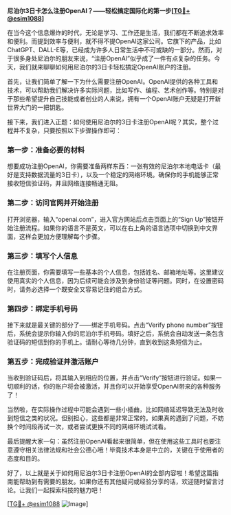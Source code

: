 **尼泊尔3日卡怎么注册OpenAI？——轻松搞定国际化的第一步[[TG💪+ @esim1088](https://t.me/s/esim1088)]**

在当今这个信息爆炸的时代，无论是学习、工作还是生活，我们都在不断追求效率和便利。而提到效率与便利，就不得不提OpenAI这家公司。它旗下的产品，比如ChatGPT、DALL-E等，已经成为许多人日常生活中不可或缺的一部分。然而，对于很多身处尼泊尔的朋友来说，“注册OpenAI”似乎成了一件有点复杂的任务。今天，我们就来聊聊如何用尼泊尔的3日卡轻松搞定OpenAI账户的注册。

首先，让我们简单了解一下为什么需要注册OpenAI。OpenAI提供的各种工具和技术，可以帮助我们解决许多实际问题，比如写作、编程、艺术创作等。特别是对于那些希望提升自己技能或者创业的人来说，拥有一个OpenAI账户无疑是打开新世界大门的一把钥匙。

接下来，我们进入正题：如何使用尼泊尔的3日卡注册OpenAI呢？其实，整个过程并不复杂，只要按照以下步骤操作即可：

### 第一步：准备必要的材料

想要成功注册OpenAI，你需要准备两样东西：一张有效的尼泊尔本地电话卡（最好是支持数据流量的3日卡），以及一个稳定的网络环境。确保你的手机能够正常接收短信验证码，并且网络连接畅通无阻。

### 第二步：访问官网并开始注册

打开浏览器，输入“openai.com”，进入官方网站后点击页面上的“Sign Up”按钮开始注册流程。如果你的语言不是英文，可以在右上角的语言选项中切换到中文界面，这样会更加方便理解每个步骤。

### 第三步：填写个人信息

在注册页面，你需要填写一些基本的个人信息，包括姓名、邮箱地址等。这里建议使用真实的个人信息，因为后续可能会涉及到身份验证等问题。同时，在设置密码时，请务必选择一个既安全又容易记住的组合方式。

### 第四步：绑定手机号码

接下来就是最关键的部分了——绑定手机号码。点击“Verify phone number”按钮后，系统会提示你输入你的尼泊尔手机号码。填好之后，系统会自动发送一条包含验证码的短信到你的手机上。请耐心等待几分钟，直到收到这条短信为止。

### 第五步：完成验证并激活账户

当收到验证码后，将其输入到相应的位置，并点击“Verify”按钮进行验证。如果一切顺利的话，你的账户将会被激活，并且你可以开始享受OpenAI带来的各种服务了！

当然啦，在实际操作过程中可能会遇到一些小插曲，比如网络延迟导致无法及时收到短信之类的状况。但别担心，这些都是非常正常的。如果真的遇到了问题，不妨换个时间段再试一次，或者尝试更换不同的网络环境试试看。

最后提醒大家一句：虽然注册OpenAI看起来很简单，但在使用这些工具时也要注意遵守相关法律法规和社会公德心哦！毕竟技术本身是中立的，关键在于使用者的态度和目的。

好了，以上就是关于如何用尼泊尔3日卡注册OpenAI的全部内容啦！希望这篇指南能帮助到有需要的朋友。如果你还有其他疑问或经验分享的话，欢迎随时留言讨论。让我们一起探索科技的魅力吧！

[[TG💪+ @esim1088](https://t.me/s/esim1088) ![Image](https://i.postimg.cc/4NQfJmqS/Snipaste-2025-05-13-00-14-12.png)]